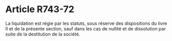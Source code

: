 # Article R743-72

La liquidation est régie par les statuts, sous réserve des dispositions du livre II et de la présente section, sauf dans les cas de nullité et de dissolution par suite de la destitution de la société.